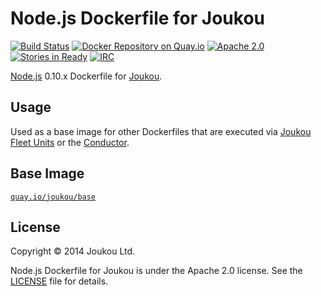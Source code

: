Node.js Dockerfile for Joukou
=============================
[![Build Status](https://circleci.com/gh/joukou/joukou-docker-nodejs/tree/develop.png?circle-token=77f532c301e005af5c6660c45c003d1b38f87e1d)](https://circleci.com/gh/joukou/joukou-docker-nodejs/tree/develop) [![Docker Repository on Quay.io](https://quay.io/repository/joukou/nodejs/status?token=48f2dd3f-6bed-4166-a043-250c7e8d385f "Docker Repository on Quay.io")](https://quay.io/repository/joukou/nodejs) [![Apache 2.0](http://img.shields.io/badge/License-Apache%202.0-brightgreen.svg)](#license) [![Stories in Ready](https://badge.waffle.io/joukou/joukou-docker-nodejs.png?label=ready&title=Ready)](http://waffle.io/joukou/joukou-docker-nodejs) [![IRC](http://img.shields.io/badge/IRC-%23joukou-blue.svg)](http://webchat.freenode.net/?channels=joukou)

[Node.js](http://nodejs.org/) 0.10.x Dockerfile for
[Joukou](https://joukou.com).

## Usage

Used as a base image for other Dockerfiles that are executed via
[Joukou Fleet Units](https://github.com/joukou/joukou-fleet) or
the [Conductor](https://github.com/joukou/joukou-conductor).

## Base Image

[`quay.io/joukou/base`](https://github.com/joukou/joukou-docker-base)

## License

Copyright &copy; 2014 Joukou Ltd.

Node.js Dockerfile for Joukou is under the Apache 2.0 license. See the
[LICENSE](LICENSE) file for details.